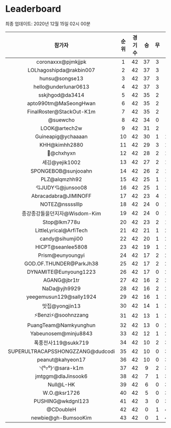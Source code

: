 # Leaderboard
최종 업데이트: 2020년 12월 15일 02시 00분




| 참가자 | 순위 | 경기수 | 승 | 무 | 패 | 승점 |
|:---:|:---:|:---:|:---:|:---:|:---:|:---:|
| coronaxxx@pjmkjjpk | 1 | 42 | 37 | 3 | 2 | 114 |
| LOLhagoshipda@rakbin007 | 2 | 42 | 37 | 3 | 2 | 114 |
| hunsu@songse13 | 3 | 42 | 37 | 3 | 2 | 114 |
| hello@underlunar0613 | 4 | 42 | 37 | 3 | 2 | 114 |
| sskjhgod@da3414 | 5 | 42 | 35 | 2 | 5 | 107 |
| apto990tm@MaSeongHwan | 6 | 42 | 35 | 2 | 5 | 107 |
| FinalRoster@StackOut-K1m | 7 | 42 | 35 | 2 | 5 | 107 |
| @suewcho | 8 | 42 | 34 | 0 | 8 | 102 |
| LOOK@artech2w | 9 | 42 | 31 | 2 | 9 | 95 |
| Guineapig@ychaaaan | 10 | 42 | 30 | 1 | 11 | 91 |
| KHH@kimhh2880 | 11 | 42 | 29 | 3 | 10 | 90 |
| 👑@chxhyxn | 12 | 42 | 28 | 2 | 12 | 86 |
| 세깅@yejik1002 | 13 | 42 | 27 | 2 | 13 | 83 |
| SPONGEBOB@sunjooahn | 14 | 42 | 26 | 2 | 14 | 80 |
| PLZ@alqmzhh92 | 15 | 42 | 25 | 1 | 16 | 76 |
| 💘JUDY💘@junsoo08 | 16 | 42 | 25 | 1 | 16 | 76 |
| Abracadabra@JIMINOFF | 17 | 42 | 23 | 4 | 15 | 73 |
| NOTEZ@nsssslllp | 18 | 42 | 24 | 0 | 18 | 72 |
| 종강종강돌을던지자@Wisdom-Kim | 19 | 42 | 24 | 0 | 18 | 72 |
| Stop@lkm778u | 20 | 42 | 23 | 2 | 17 | 71 |
| LittleLyrical@ArfiTech | 21 | 42 | 21 | 1 | 20 | 64 |
| candy@sihumji00 | 22 | 42 | 20 | 1 | 21 | 61 |
| HICPT@seanlee5808 | 23 | 42 | 19 | 1 | 22 | 58 |
| Prism@eunyoungyi | 24 | 42 | 17 | 2 | 23 | 53 |
| GOD.OF.THUNDER@ParkJh38 | 25 | 42 | 17 | 2 | 23 | 53 |
| DYNAMITE@Eunyoung1223 | 26 | 42 | 17 | 0 | 25 | 51 |
| AGANG@jbr1tr | 27 | 42 | 16 | 2 | 24 | 50 |
| NaDa@yjh9929 | 28 | 42 | 16 | 2 | 24 | 50 |
| yeegemusun129@sally1924 | 29 | 42 | 16 | 1 | 25 | 49 |
| 맛집@yongjin13 | 30 | 42 | 14 | 1 | 27 | 43 |
| ⚡Benzi⚡@soohnzzang | 31 | 42 | 13 | 1 | 28 | 40 |
| PuangTeam@Namkyunghun | 32 | 42 | 13 | 0 | 29 | 39 |
| Yabeunosem@minju8843 | 33 | 42 | 12 | 1 | 29 | 37 |
| 폭풍전사119@sukk719 | 34 | 42 | 10 | 2 | 30 | 32 |
| SUPERULTRACAPSSHONGZZANG@dudcodi | 35 | 42 | 10 | 0 | 32 | 30 |
| peanut@kahyeon17 | 36 | 42 | 10 | 0 | 32 | 30 |
| ◝(⁰▿⁰)◜@sara-k1m | 37 | 42 | 9 | 2 | 31 | 29 |
| jmtggm@dlaJinsook6 | 38 | 42 | 7 | 1 | 34 | 22 |
| Null@L-HK | 39 | 42 | 6 | 0 | 36 | 18 |
| W.O.@ksr1726 | 40 | 42 | 5 | 0 | 37 | 15 |
| PUSHING@wkdgnl123 | 41 | 42 | 3 | 0 | 39 | 9 |
| @CDoubleH | 42 | 42 | 0 | 1 | 41 | 1 |
| newbie@gh-BumsooKim | 43 | 42 | 0 | 1 | 41 | 1 |